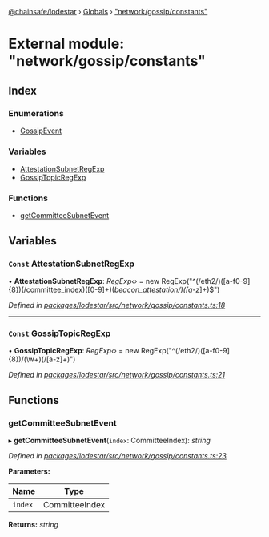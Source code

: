 [@chainsafe/lodestar](../README.md) › [Globals](../globals.md) › ["network/gossip/constants"](_network_gossip_constants_.md)

# External module: "network/gossip/constants"

## Index

### Enumerations

* [GossipEvent](../enums/_network_gossip_constants_.gossipevent.md)

### Variables

* [AttestationSubnetRegExp](_network_gossip_constants_.md#const-attestationsubnetregexp)
* [GossipTopicRegExp](_network_gossip_constants_.md#const-gossiptopicregexp)

### Functions

* [getCommitteeSubnetEvent](_network_gossip_constants_.md#getcommitteesubnetevent)

## Variables

### `Const` AttestationSubnetRegExp

• **AttestationSubnetRegExp**: *RegExp‹›* = new RegExp("^(/eth2/)([a-f0-9]{8})(/committee_index)([0-9]+)(_beacon_attestation/)([a-z_]+)$")

*Defined in [packages/lodestar/src/network/gossip/constants.ts:18](https://github.com/ChainSafe/lodestar/blob/89d8b8b11/packages/lodestar/src/network/gossip/constants.ts#L18)*

___

### `Const` GossipTopicRegExp

• **GossipTopicRegExp**: *RegExp‹›* = new RegExp("^(/eth2/)([a-f0-9]{8})/(\\w+)(/[a-z]+)")

*Defined in [packages/lodestar/src/network/gossip/constants.ts:21](https://github.com/ChainSafe/lodestar/blob/89d8b8b11/packages/lodestar/src/network/gossip/constants.ts#L21)*

## Functions

###  getCommitteeSubnetEvent

▸ **getCommitteeSubnetEvent**(`index`: CommitteeIndex): *string*

*Defined in [packages/lodestar/src/network/gossip/constants.ts:23](https://github.com/ChainSafe/lodestar/blob/89d8b8b11/packages/lodestar/src/network/gossip/constants.ts#L23)*

**Parameters:**

Name | Type |
------ | ------ |
`index` | CommitteeIndex |

**Returns:** *string*
